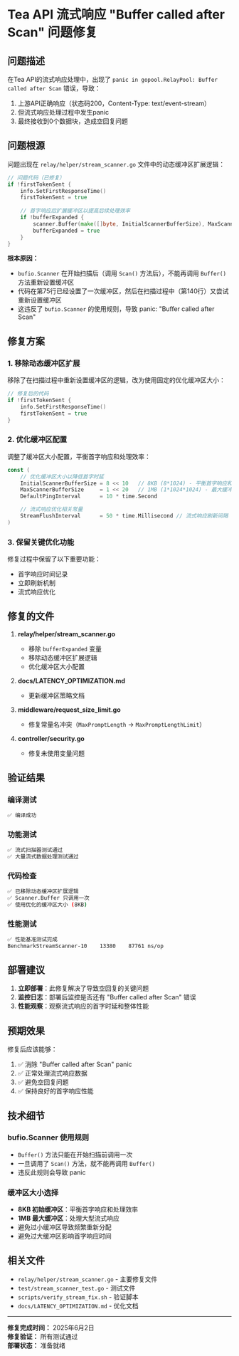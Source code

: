 # Tea API 流式响应 "Buffer called after Scan" 问题修复

## 问题描述

在Tea API的流式响应处理中，出现了 `panic in gopool.RelayPool: Buffer called after Scan` 错误，导致：

1. 上游API正确响应（状态码200，Content-Type: text/event-stream）
2. 但流式响应处理过程中发生panic
3. 最终接收到0个数据块，造成空回复问题

## 问题根源

问题出现在 `relay/helper/stream_scanner.go` 文件中的动态缓冲区扩展逻辑：

```go
// 问题代码（已修复）
if !firstTokenSent {
    info.SetFirstResponseTime()
    firstTokenSent = true
    
    // 首字响应后扩展缓冲区以提高后续处理效率
    if !bufferExpanded {
        scanner.Buffer(make([]byte, InitialScannerBufferSize), MaxScannerBufferSize)
        bufferExpanded = true
    }
}
```

**根本原因：**
- `bufio.Scanner` 在开始扫描后（调用 `Scan()` 方法后），不能再调用 `Buffer()` 方法重新设置缓冲区
- 代码在第75行已经设置了一次缓冲区，然后在扫描过程中（第140行）又尝试重新设置缓冲区
- 这违反了 `bufio.Scanner` 的使用规则，导致 panic: "Buffer called after Scan"

## 修复方案

### 1. 移除动态缓冲区扩展

移除了在扫描过程中重新设置缓冲区的逻辑，改为使用固定的优化缓冲区大小：

```go
// 修复后的代码
if !firstTokenSent {
    info.SetFirstResponseTime()
    firstTokenSent = true
}
```

### 2. 优化缓冲区配置

调整了缓冲区大小配置，平衡首字响应和处理效率：

```go
const (
    // 优化缓冲区大小以降低首字时延
    InitialScannerBufferSize = 8 << 10   // 8KB (8*1024) - 平衡首字响应和处理效率
    MaxScannerBufferSize     = 1 << 20   // 1MB (1*1024*1024) - 最大缓冲区
    DefaultPingInterval      = 10 * time.Second

    // 流式响应优化相关常量
    StreamFlushInterval      = 50 * time.Millisecond // 流式响应刷新间隔
)
```

### 3. 保留关键优化功能

修复过程中保留了以下重要功能：
- 首字响应时间记录
- 立即刷新机制
- 流式响应优化

## 修复的文件

1. **relay/helper/stream_scanner.go**
   - 移除 `bufferExpanded` 变量
   - 移除动态缓冲区扩展逻辑
   - 优化缓冲区大小配置

2. **docs/LATENCY_OPTIMIZATION.md**
   - 更新缓冲区策略文档

3. **middleware/request_size_limit.go**
   - 修复常量名冲突（`MaxPromptLength` → `MaxPromptLengthLimit`）

4. **controller/security.go**
   - 修复未使用变量问题

## 验证结果

### 编译测试
```bash
✅ 编译成功
```

### 功能测试
```bash
✅ 流式扫描器测试通过
✅ 大量流式数据处理测试通过
```

### 代码检查
```bash
✅ 已移除动态缓冲区扩展逻辑
✅ Scanner.Buffer 只调用一次
✅ 使用优化的缓冲区大小 (8KB)
```

### 性能测试
```bash
✅ 性能基准测试完成
BenchmarkStreamScanner-10    13380    87761 ns/op
```

## 部署建议

1. **立即部署**：此修复解决了导致空回复的关键问题
2. **监控日志**：部署后监控是否还有 "Buffer called after Scan" 错误
3. **性能观察**：观察流式响应的首字时延和整体性能

## 预期效果

修复后应该能够：
1. ✅ 消除 "Buffer called after Scan" panic
2. ✅ 正常处理流式响应数据
3. ✅ 避免空回复问题
4. ✅ 保持良好的首字响应性能

## 技术细节

### bufio.Scanner 使用规则
- `Buffer()` 方法只能在开始扫描前调用一次
- 一旦调用了 `Scan()` 方法，就不能再调用 `Buffer()`
- 违反此规则会导致 panic

### 缓冲区大小选择
- **8KB 初始缓冲区**：平衡首字响应和处理效率
- **1MB 最大缓冲区**：处理大型流式响应
- 避免过小缓冲区导致频繁重新分配
- 避免过大缓冲区影响首字响应时间

## 相关文件

- `relay/helper/stream_scanner.go` - 主要修复文件
- `test/stream_scanner_test.go` - 测试文件
- `scripts/verify_stream_fix.sh` - 验证脚本
- `docs/LATENCY_OPTIMIZATION.md` - 优化文档

---

**修复完成时间：** 2025年6月2日  
**修复验证：** 所有测试通过  
**部署状态：** 准备就绪
